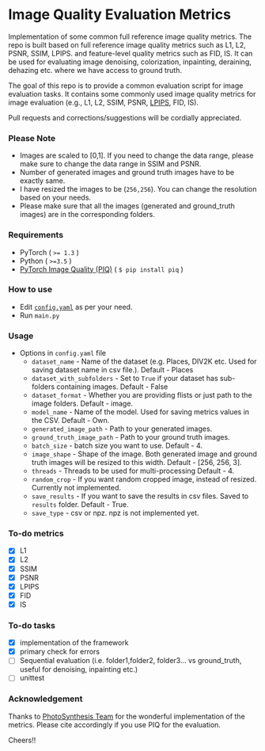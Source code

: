 # Image Quality Evaluation Metrics
Implementation of some common full reference image quality metrics. The repo is built based on full reference image quality metrics such as L1, L2, PSNR, SSIM, LPIPS. and feature-level quality metrics such as FID, IS. It can be used for evaluating image denoising, colorization, inpainting, deraining, dehazing etc. where we have access to ground truth.

The goal of this repo is to provide a common evaluation script for image evaluation tasks. It contains some commonly used image quality metrics for image evaluation (e.g., L1, L2, SSIM, PSNR, [LPIPS](https://github.com/richzhang/PerceptualSimilarity), FID, IS). 

Pull requests and  corrections/suggestions will be cordially appreciated. 

### Please Note
- Images are scaled to [0,1]. If you need to change the data range, please make sure to change the data range in SSIM and PSNR.
- Number of generated images and ground truth images have to be exactly same. 
- I have resized the images to be (`256,256`). You can change the resolution based on your needs.
- Please make sure that all the images (generated and ground_truth images) are in the corresponding folders. 

### Requirements
- PyTorch ( `>= 1.3` )
- Python ( `>=3.5` )
- [PyTorch Image Quality (PIQ)](https://github.com/photosynthesis-team/piq) ( `$ pip install piq` )


### How to use
- Edit [`config.yaml`](https://github.com/SayedNadim/Image-Quality-Evaluation-Metrics/blob/master/src/config/config.yaml) as per your need.
- Run `main.py`


### Usage
- Options in `config.yaml` file
  - `dataset_name` - Name of the dataset (e.g. Places, DIV2K etc. Used for saving dataset name in csv file.). Default - Places
  - `dataset_with_subfolders` - Set to `True` if your dataset has sub-folders containing images. Default - False
  - `dataset_format` - Whether you are providing flists or just path to the image folders. Default - image.
  - `model_name` - Name of the model. Used for saving metrics values in the CSV. Default - Own.
  - `generated_image_path` - Path to your generated images.
  - `ground_truth_image_path` - Path to your ground truth images.
  - `batch_size` - batch size you want to use. Default - 4.
  - `image_shape` - Shape of the image. Both generated image and ground truth images will be resized to this width. Default -  [256, 256, 3].
  - `threads` - Threads to be used for multi-processing Default - 4.
  - `random_crop` - If you want random cropped image, instead of resized. Currently not implemented.
  - `save_results` - If you want to save the results in csv files. Saved to `results` folder. Default - True.
  - `save_type` - csv or npz. npz is not implemented yet.

### To-do metrics
- [x] L1
- [x] L2
- [x] SSIM
- [x] PSNR
- [x] LPIPS
- [x] FID
- [x] IS
### To-do tasks
- [x] implementation of the framework
- [x] primary check for errors
- [ ] Sequential evaluation (i.e. folder1,folder2, folder3... vs ground_truth, useful for denoising, inpainting etc.)
- [ ] unittest

### Acknowledgement
Thanks to [PhotoSynthesis Team](https://github.com/photosynthesis-team/piq) for the wonderful implementation of the metrics. Please cite accordingly if you use PIQ for the evaluation.

Cheers!!
